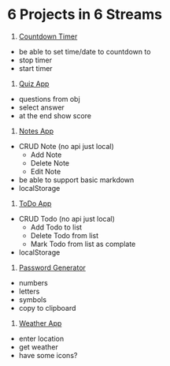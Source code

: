 # 6 Projects in 6 Streams

<!-- YouTube video is now Live, click below: -->

<!-- [![6Projects6Streams](6Projects6Streams.png)](https://www.youtube.com/) -->

<!-- I took on a challenge to completed 6 Projects in 6 Streams while streaming everything on [Twitch](https://twitch.tv/mrdemonwolf). -->

1. [Countdown Timer]()

- be able to set time/date to countdown to
- stop timer
- start timer

1. [Quiz App]()

- questions from obj
- select answer
- at the end show score

1. [Notes App]()

- CRUD Note (no api just local)
  - Add Note
  - Delete Note
  - Edit Note
- be able to support basic markdown
- localStorage

1. [ToDo App]()

- CRUD Todo (no api just local)
  - Add Todo to list
  - Delete Todo from list
  - Mark Todo from list as complate
- localStorage

1. [Password Generator]()

- numbers
- letters
- symbols
- copy to clipboard

1. [Weather App]()

- enter location
- get weather
- have some icons?
